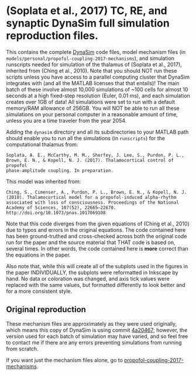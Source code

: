 # (Soplata et al., 2017) TC, RE, and synaptic DynaSim full simulation reproduction files.

This contains the complete [DynaSim](https://github.com/DynaSim/DynaSim) code
files, model mechanism files (in
`models/personal/propofol-coupling-2017-mechanisms`), and simulation runscripts
needed for simulation of the thalamus of (Soplata et al., 2017), inherited from
(Ching et al., 2010). Note that you should NOT run these scripts unless you have
access to a parallel computing cluster that DynaSim integrates with (and all the
MATLAB licenses that that entails)! The main batch of these involve almost
10,000 simulations of ~100 cells for almost 10 seconds at a high fixed-step
resolution (Euler, 0.01 ms), and each simulation creates over 1GB of data! All
simulations were set to run with a default memory/RAM allowance of 256GB. You
will NOT be able to run all these simulations on your personal computer in a
reasonable amount of time, unless you are a time traveler from the year 2054.

Adding the `dynasim` directory and all its subdirectories to your MATLAB path
should enable you to run all the simulations (in `runscripts`) for the
computational thalamus from:

    Soplata, A. E., McCarthy, M. M., Sherfey, J. Lee, S., Purdon, P. L.,
    Brown, E. N., & Kopell, N. J. (2017). Thalamocortical control of propofol
    phase-amplitude coupling. In preparation.

This model was inherited from:

    Ching, S., Cimenser, A., Purdon, P. L., Brown, E. N., & Kopell, N. J.
    (2010). Thalamocortical model for a propofol-induced alpha-rhythm
    associated with loss of consciousness. Proceedings of the National
    Academy of Sciences, 107(52), 22665–22670.
    http://doi.org/10.1073/pnas.1017069108

Note that this code diverges from the given equations of (Ching et al., 2010)
due to typos and errors in the original equations. The code contained here has
been ground-truthed and cross-checked across both the original code run for the
paper and the source material that THAT code is based on, several times. In
other words, the code contained here is **more** correct than the equations in
the paper.

Also note that, while this will create all of the subplots used in the figures
in the paper INDIVIDUALLY, the subplots were reformatted in Inkscape by hand. No
data or coloration was changed, and axis tick values were replaced with the same
values, but formatted differently to look better and for a more consistent
style.

## Original reproduction

These mechanism files are approximately as they were used originally, which
means this copy of DynaSim is using commit
[4a20467](https://github.com/DynaSim/DynaSim/commit/4a20467848a82673492ee06322acd3505e8c1788);
however, the version used for each batch of simulation may have varied, and so
feel free to contact me if there are any errors preventing simulations from
running from scratch.

If you want just the mechanism files alone, go to
[propofol-coupling-2017-mechanisms](https://github.com/asoplata/propofol-coupling-2017-mechanisms).
